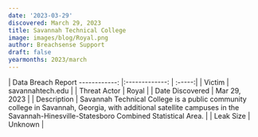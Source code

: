 ```yaml
---
date: '2023-03-29'
discovered: March 29, 2023
title: Savannah Technical College
image: images/blog/Royal.png
author: Breachsense Support
draft: false
yearmonths: 2023/march
---
```



| Data Breach Report
------------:     |:-------------:    | :-----:|
| Victim      | savannahtech.edu      | 
| Threat Actor      | Royal      | 
| Date Discovered      | Mar 29, 2023      | 
| Description      | Savannah Technical College is a public community college in Savannah, Georgia, with additional satellite campuses in the Savannah-Hinesville-Statesboro Combined Statistical Area.      | 
| Leak Size      | Unknown      | 

